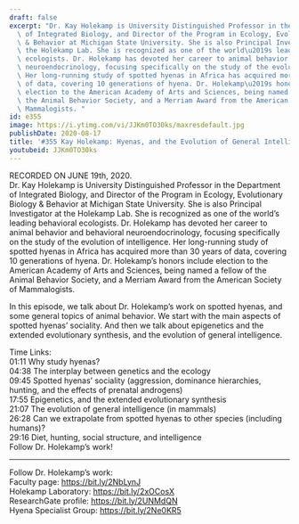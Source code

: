 ```yaml
---
draft: false
excerpt: "Dr. Kay Holekamp is University Distinguished Professor in the Department\
  \ of Integrated Biology, and Director of the Program in Ecology, Evolutionary Biology\
  \ & Behavior at Michigan State University. She is also Principal Investigator at\
  \ the Holekamp Lab. She is recognized as one of the world\u2019s leading behavioral\
  \ ecologists. Dr. Holekamp has devoted her career to animal behavior and behavioral\
  \ neuroendocrinology, focusing specifically on the study of the evolution of intelligence.\
  \ Her long-running study of spotted hyenas in Africa has acquired more than 30 years\
  \ of data, covering 10 generations of hyena. Dr. Holekamp\u2019s honors include\
  \ election to the American Academy of Arts and Sciences, being named a fellow of\
  \ the Animal Behavior Society, and a Merriam Award from the American Society of\
  \ Mammalogists. "
id: e355
image: https://i.ytimg.com/vi/JJKm0TO30ks/maxresdefault.jpg
publishDate: 2020-08-17
title: '#355 Kay Holekamp: Hyenas, and the Evolution of General Intelligence'
youtubeid: JJKm0TO30ks
---
```

RECORDED ON JUNE 19th, 2020.  
Dr. Kay Holekamp is University Distinguished Professor in the Department of Integrated Biology, and Director of the Program in Ecology, Evolutionary Biology & Behavior at Michigan State University. She is also Principal Investigator at the Holekamp Lab. She is recognized as one of the world’s leading behavioral ecologists. Dr. Holekamp has devoted her career to animal behavior and behavioral neuroendocrinology, focusing specifically on the study of the evolution of intelligence. Her long-running study of spotted hyenas in Africa has acquired more than 30 years of data, covering 10 generations of hyena. Dr. Holekamp’s honors include election to the American Academy of Arts and Sciences, being named a fellow of the Animal Behavior Society, and a Merriam Award from the American Society of Mammalogists. 

In this episode, we talk about Dr. Holekamp’s work on spotted hyenas, and some general topics of animal behavior. We start with the main aspects of spotted hyenas’ sociality. And then we talk about epigenetics and the extended evolutionary synthesis, and the evolution of general intelligence.

Time Links:  
01:11  Why study hyenas?  
04:38  The interplay between genetics and the ecology  
09:45  Spotted hyenas’ sociality (aggression, dominance hierarchies, hunting, and the effects of prenatal androgens)  
17:55  Epigenetics, and the extended evolutionary synthesis  
21:07  The evolution of general intelligence (in mammals)  
26:28  Can we extrapolate from spotted hyenas to other species (including humans)?  
29:16  Diet, hunting, social structure, and intelligence  
  Follow Dr. Holekamp’s work!

---

Follow Dr. Holekamp’s work:  
Faculty page: https://bit.ly/2NbLynJ  
Holekamp Laboratory: https://bit.ly/2xOCosX  
ResearchGate profile: https://bit.ly/2UNMdQN  
Hyena Specialist Group: https://bit.ly/2Ne0KR5
